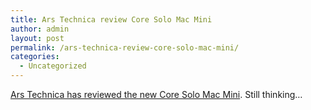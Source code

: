 ```yaml
---
title: Ars Technica review Core Solo Mac Mini
author: admin
layout: post
permalink: /ars-technica-review-core-solo-mac-mini/
categories:
  - Uncategorized
---
```

[Ars Technica has reviewed the new Core Solo Mac Mini][1]. Still thinking&#8230;

 [1]: http://arstechnica.com/reviews/hardware/macmini.ars/1